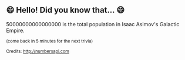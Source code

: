 ## :smile: Hello! Did you know that... :smile:
50000000000000000 is the total population in Isaac Asimov's Galactic Empire.

<sup>(come back in 5 minutes for the next trivia)</sup>


<sup>Credits: http://numbersapi.com</sup>
